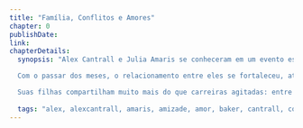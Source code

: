 ```yaml
---
title: "Família, Conflitos e Amores"
chapter: 0
publishDate: 
link: 
chapterDetails:
  synopsis: "Alex Cantrall e Julia Amaris se conheceram em um evento especial, onde suas filhas, Kylie e Malia, foram convidadas para se apresentar. Na época, as garotas ainda não se conheciam, mas o fato de ambos serem pais de artistas aproximou Alex e Julia rapidamente.\n\n

  Com o passar dos meses, o relacionamento entre eles se fortaleceu, até decidirem unir suas famílias sob o mesmo teto. No entanto, não imaginavam o turbilhão de emoções e desafios que enfrentariam.\n\n

  Suas filhas compartilham muito mais do que carreiras agitadas: entre encontros, desencontros, rivalidades e segredos, todos precisaram aprender a conviver, superar mágoas e descobrir juntos o verdadeiro significado de família."
  
  tags: "alex, alexcantrall, amaris, amizade, amor, baker, cantrall, conflitos, convivência, cotidiano, drama, família, ivory, julia, juliaamaris, kylia, kylie, kyliecantrall, malia, maliabaker, mudança, recomeços, relacionamentos, rivalidade, segredos"
---
```


